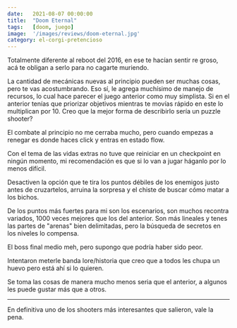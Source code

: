 ```yaml
---
date:   2021-08-07 00:00:00
title:  "Doom Eternal"
tags:   [doom, juego]
image:  '/images/reviews/doom-eternal.jpg'
category: el-corgi-pretencioso
---
```

Totalmente diferente al reboot del 2016, en ese te hacían sentir re groso, acá te obligan a serlo para no cagarte muriendo.

La cantidad de mecánicas nuevas al principio pueden ser muchas cosas, pero te vas acostumbrando. Eso sí, le agrega muchísimo de manejo de recursos, lo cual hace parecer el juego anterior como muy simplista. Si en el anterior tenías que priorizar objetivos mientras te movías rápido en este lo multiplican por 10. Creo que la mejor forma de describirlo sería un puzzle shooter?

El combate al principio no me cerraba mucho, pero cuando empezas a renegar es donde haces click y entras en estado flow.

Con el tema de las vidas extras no tuve que reiniciar en un checkpoint en ningún momento, mi recomendación es que si lo van a jugar háganlo por lo menos difícil.

Desactiven la opción que te tira los puntos débiles de los enemigos justo antes de cruzartelos, arruina la sorpresa y el chiste de buscar cómo matar a los bichos.

De los puntos más fuertes para mi son los escenarios, son muchos recontra variados, 1000 veces mejores que los del anterior. Son más lineales y tenes las partes de "arenas" bien delimitadas, pero la búsqueda de secretos en los niveles lo compensa.

El boss final medio meh, pero supongo que podría haber sido peor.

Intentaron meterle banda lore/historia que creo que a todos les chupa un huevo  pero está ahí si lo quieren.

Se toma las cosas de manera mucho menos seria que el anterior, a algunos les puede gustar más que a otros.

<hr>

En definitiva uno de los shooters más interesantes que salieron, vale la pena.
